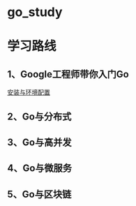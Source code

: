 # go_study

# 学习路线

## 1、Google工程师带你入门Go
   [安装与环境配置](1/安装与环境配置.md)
## 2、Go与分布式
## 3、Go与高并发
## 4、Go与微服务
## 5、Go与区块链